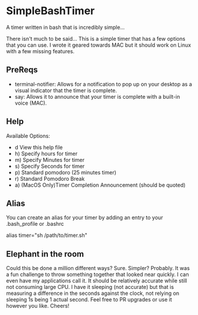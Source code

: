 # SimpleBashTimer
A timer written in bash that is incredibly simple...

There isn't much to be said... This is a simple timer that has a few options that you can use. I wrote it geared towards MAC but it should work on Linux with a few missing features. 

## PreReqs
- terminal-notifier: Allows for a notification to pop up on your desktop as a visual indicator that the timer is complete.
- say: Allows it to announce that your timer is complete with a built-in voice (MAC).

## Help
Available Options: 
 - d View this help file 
 - h) Specify hours for timer 
 - m) Specify Minutes for timer 
 - s) Specify Seconds for timer 
 - p) Standard pomodoro (25 minutes timer) 
 - r) Standard Pomodoro Break 
 - a) (MacOS Only)Timer Completion Announcement (should be quoted) 

## Alias
You can create an alias for your timer by adding an entry to your .bash_profile or .bashrc

alias timer="sh /path/to/timer.sh"

## Elephant in the room
Could this be done a million different ways? Sure. Simpler? Probably. It was a fun challenge to throw something together that looked near quickly. I can even have my applications call it. It should be relatively accurate while still not consuming large CPU. I have it sleeping (not accurate) but that is measuring a difference in the seconds against the clock, not relying on sleeping 1s being 1 actual second. Feel free to PR upgrades or use it however you like. Cheers!